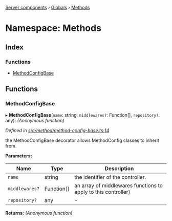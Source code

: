 [Server components](../README.md) › [Globals](../globals.md) › [Methods](methods.md)

# Namespace: Methods

## Index

### Functions

* [MethodConfigBase](methods.md#methodconfigbase)

## Functions

###  MethodConfigBase

▸ **MethodConfigBase**(`name`: string, `middlewares?`: Function[], `repository?`: any): *(Anonymous function)*

*Defined in [src/method/method-config-base.ts:14](https://github.com/nodulusteam/methodus.dev/blob/a3e1495/modules/platform/server/src/method/method-config-base.ts#L14)*

the MethodConfigBase decorator allows MethodConfig classes to inherit from.

**Parameters:**

Name | Type | Description |
------ | ------ | ------ |
`name` | string | the identifier of the controller. |
`middlewares?` | Function[] | an array of middlewares functions to apply to this controller}  |
`repository?` | any | - |

**Returns:** *(Anonymous function)*
